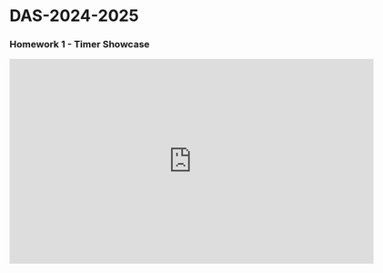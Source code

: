 # DAS-2024-2025

### Homework 1 - Timer Showcase

<iframe src="https://player.vimeo.com/video/1028118675" width="640" height="360" frameborder="0" allow="autoplay; fullscreen; picture-in-picture" allowfullscreen></iframe>


